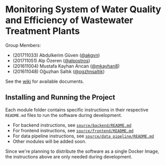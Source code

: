 # Monitoring System of Water Quality and Efficiency of Wastewater Treatment Plants

Group Members:
- (201711033) Abdulkerim Güven ([@akgvn](https://github.com/akgvn))
- (201711051) Alp Özeren ([@alpostros](https://github.com/alpostros))
- (201611004) Mustafa Kayhan Arıcan ([@mkayhan8](https://github.com/mkayhan8))
- (201611048) Oğuzhan Saltık ([@ogzhnsaltik](https://github.com/ogzhnsaltik))

See the [wiki](https://github.com/CankayaUniversity/ceng-407-408-2020-2021-Monitoring-System-of-Water-Quality-and-Efficiency-of-Wastewater-Treatment/wiki) for available documents.

## Installing and Running the Project

Each module folder contains specific instructions in their respective `README.md` files to run the software during development.
- For backend instructions, see [`source/backend/README.md`](https://github.com/CankayaUniversity/ceng-407-408-2020-2021-Monitoring-System-of-Water-Quality-and-Efficiency-of-Wastewater-Treatment/blob/main/source/backend/README.md)
- For frontend instructions, see [`source/frontend/README.md`](https://github.com/CankayaUniversity/ceng-407-408-2020-2021-Monitoring-System-of-Water-Quality-and-Efficiency-of-Wastewater-Treatment/blob/main/source/frontend/README.md)
- For data pipeline instructions, see [`source/data pipeline/README.md`](https://github.com/CankayaUniversity/ceng-407-408-2020-2021-Monitoring-System-of-Water-Quality-and-Efficiency-of-Wastewater-Treatment/blob/main/source/data%20pipeline/README.md)
- Other modules will be added soon.

Since we're planning to distribute the software as a single Docker Image, the instructions above are only needed during development.
